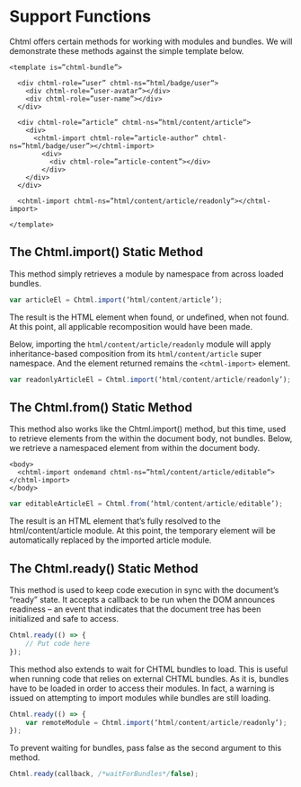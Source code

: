 # Support Functions

Chtml offers certain methods for working with modules and bundles. We will demonstrate these methods against the simple template below.

```markup
<template is=”chtml-bundle”>

  <div chtml-role=”user” chtml-ns=”html/badge/user“>
    <div chtml-role=”user-avatar”></div>
    <div chtml-role=”user-name”></div>
  </div>

  <div chtml-role=”article” chtml-ns=”html/content/article“>
    <div>
      <chtml-import chtml-role=”article-author” chtml-ns=”html/badge/user”></chtml-import>
        <div>
          <div chtml-role=”article-content”></div>
        </div>
    </div>
  </div>

  <chtml-import chtml-ns=”html/content/article/readonly“></chtml-import>

</template>
```

## The Chtml.import\(\) Static Method

This method simply retrieves a module by namespace from across loaded bundles.

```javascript
var articleEl = Chtml.import(‘html/content/article’);
```

The result is the HTML element when found, or undefined, when not found. At this point, all applicable recomposition would have been made.

Below, importing the `html/content/article/readonly` module will apply inheritance-based composition from its `html/content/article` super namespace. And the element returned remains the `<chtml-import>` element.

```javascript
var readonlyArticleEl = Chtml.import(‘html/content/article/readonly’);
```

## The Chtml.from\(\) Static Method

This method also works like the Chtml.import\(\) method, but this time, used to retrieve elements from the within the document body, not bundles. Below, we retrieve a namespaced element from within the document body.

```markup
<body>
  <chtml-import ondemand chtml-ns=”html/content/article/editable“></chtml-import>
</body>
```

```javascript
var editableArticleEl = Chtml.from(‘html/content/article/editable’);
```

The result is an HTML element that’s fully resolved to the html/content/article module. At this point, the temporary  element will be automatically replaced by the imported article module.

## The Chtml.ready\(\) Static Method

This method is used to keep code execution in sync with the document’s “ready” state. It accepts a callback to be run when the DOM announces readiness – an event that indicates that the document tree has been initialized and safe to access.

```javascript
Chtml.ready(() => {
    // Put code here
});
```

This method also extends to wait for CHTML bundles to load. This is useful when running code that relies on external CHTML bundles. As it is, bundles have to be loaded in order to access their modules. In fact, a warning is issued on attempting to import modules while bundles are still loading.

```javascript
Chtml.ready(() => {
    var remoteModule = Chtml.import(‘html/content/article/readonly’);
});
```

To prevent waiting for bundles, pass false as the second argument to this method.

```javascript
Chtml.ready(callback, /*waitForBundles*/false);
```

